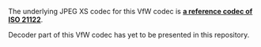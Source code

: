 The underlying JPEG XS codec for this VfW codec is 
[**a reference codec of ISO 21122**](https://standards.iso.org/iso-iec/21122/).

Decoder part of this VfW codec has yet to be presented in this repository.